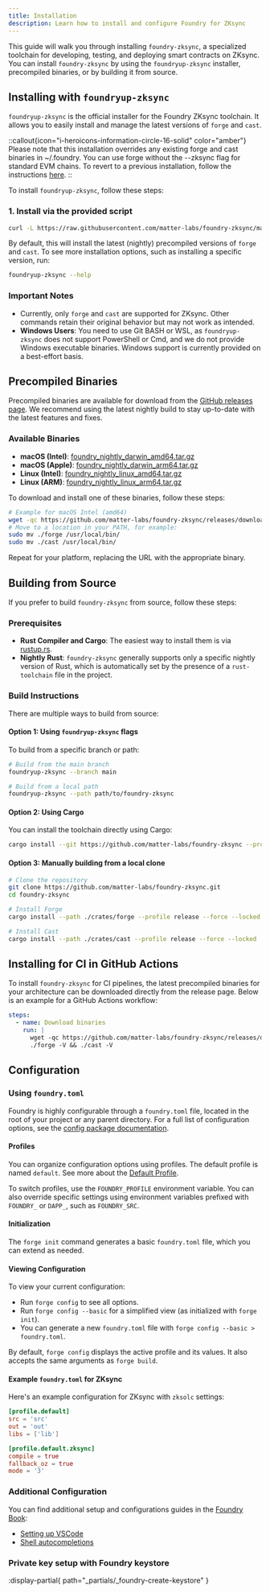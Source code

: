 ```yaml
---
title: Installation
description: Learn how to install and configure Foundry for ZKsync
---
```


This guide will walk you through installing `foundry-zksync`, a specialized toolchain
for developing, testing, and deploying smart contracts on ZKsync. You can install
`foundry-zksync` by using the `foundryup-zksync` installer, precompiled binaries, or by building it from source.

## Installing with `foundryup-zksync`

`foundryup-zksync` is the official installer for the Foundry ZKsync toolchain.
It allows you to easily install and manage the latest versions of `forge` and `cast`.

::callout{icon="i-heroicons-information-circle-16-solid" color="amber"}
Please note that this installation overrides any existing forge and cast binaries in ~/.foundry.
You can use forge without the --zksync flag for standard EVM chains. To revert to a previous installation, follow the instructions
[here](https://book.getfoundry.sh/getting-started/installation#using-foundryup).
::

To install `foundryup-zksync`, follow these steps:

### 1. Install via the provided script

```bash
curl -L https://raw.githubusercontent.com/matter-labs/foundry-zksync/main/install-foundry-zksync | bash
```

By default, this will install the latest (nightly) precompiled versions
of `forge` and `cast`. To see more installation options, such as installing a specific version, run:

```bash
foundryup-zksync --help
```

### Important Notes

- Currently, only `forge` and `cast` are supported for ZKsync. Other commands retain their original behavior but may not work as intended.
- **Windows Users**: You need to use Git BASH or WSL, as `foundryup-zksync` does not support PowerShell or Cmd,
and we do not provide Windows executable binaries. Windows support is currently provided on a best-effort basis.

## Precompiled Binaries

Precompiled binaries are available for download from the
[GitHub releases page](https://github.com/matter-labs/foundry-zksync/releases).
We recommend using the latest nightly build to stay up-to-date with the latest features and fixes.

### Available Binaries

- **macOS (Intel)**: [foundry_nightly_darwin_amd64.tar.gz](https://github.com/matter-labs/foundry-zksync/releases/download/nightly/foundry_nightly_darwin_amd64.tar.gz)
- **macOS (Apple)**: [foundry_nightly_darwin_arm64.tar.gz](https://github.com/matter-labs/foundry-zksync/releases/download/nightly/foundry_nightly_darwin_arm64.tar.gz)
- **Linux (Intel)**: [foundry_nightly_linux_amd64.tar.gz](https://github.com/matter-labs/foundry-zksync/releases/download/nightly/foundry_nightly_linux_amd64.tar.gz)
- **Linux (ARM)**: [foundry_nightly_linux_arm64.tar.gz](https://github.com/matter-labs/foundry-zksync/releases/download/nightly/foundry_nightly_linux_arm64.tar.gz)

To download and install one of these binaries, follow these steps:

```bash
# Example for macOS Intel (amd64)
wget -qc https://github.com/matter-labs/foundry-zksync/releases/download/nightly/foundry_nightly_darwin_amd64.tar.gz -O - | tar -xz
# Move to a location in your PATH, for example:
sudo mv ./forge /usr/local/bin/
sudo mv ./cast /usr/local/bin/
```

Repeat for your platform, replacing the URL with the appropriate binary.

## Building from Source

If you prefer to build `foundry-zksync` from source, follow these steps:

### Prerequisites

- **Rust Compiler and Cargo**: The easiest way to install them is via [rustup.rs](https://rustup.rs/).
- **Nightly Rust**: `foundry-zksync` generally supports only a specific nightly version
of Rust, which is automatically set by the presence of a `rust-toolchain` file in the project.

### Build Instructions

There are multiple ways to build from source:

#### Option 1: Using `foundryup-zksync` flags

To build from a specific branch or path:

```bash
# Build from the main branch
foundryup-zksync --branch main

# Build from a local path
foundryup-zksync --path path/to/foundry-zksync
```

#### Option 2: Using Cargo

You can install the toolchain directly using Cargo:

```bash
cargo install --git https://github.com/matter-labs/foundry-zksync --profile release --locked forge cast
```

#### Option 3: Manually building from a local clone

```bash
# Clone the repository
git clone https://github.com/matter-labs/foundry-zksync.git
cd foundry-zksync

# Install Forge
cargo install --path ./crates/forge --profile release --force --locked

# Install Cast
cargo install --path ./crates/cast --profile release --force --locked
```

## Installing for CI in GitHub Actions

To install `foundry-zksync` for CI pipelines, the latest precompiled binaries for your
architecture can be downloaded directly from the release page. Below is an example for a GitHub Actions workflow:

```yaml
steps:
  - name: Download binaries
    run: |
      wget -qc https://github.com/matter-labs/foundry-zksync/releases/download/nightly/foundry_nightly_linux_amd64.tar.gz -O - | tar -xz
      ./forge -V && ./cast -V
```

## Configuration

### Using `foundry.toml`

Foundry is highly configurable through a `foundry.toml` file, located in the root of your project or any parent directory.
For a full list of configuration options, see the [config package documentation](https://github.com/matter-labs/foundry-zksync/blob/main/crates/config/README.md#all-options).

#### Profiles

You can organize configuration options using profiles. The default profile is named `default`. See more about the [Default Profile](https://github.com/matter-labs/foundry-zksync/blob/main/crates/config/README.md#default-profile).

To switch profiles, use the `FOUNDRY_PROFILE` environment variable. You can also override specific settings using environment variables prefixed
with `FOUNDRY_` or `DAPP_`, such as `FOUNDRY_SRC`.

#### Initialization

The `forge init` command generates a basic `foundry.toml` file, which you can extend as needed.

#### Viewing Configuration

To view your current configuration:

- Run `forge config` to see all options.
- Run `forge config --basic` for a simplified view (as initialized with `forge init`).
- You can generate a new `foundry.toml` file with `forge config --basic > foundry.toml`.

By default, `forge config` displays the active profile and its values. It also accepts the same arguments as `forge build`.

#### Example `foundry.toml` for ZKsync

Here's an example configuration for ZKsync with `zksolc` settings:

```toml
[profile.default]
src = 'src'
out = 'out'
libs = ['lib']

[profile.default.zksync]
compile = true
fallback_oz = true
mode = '3'
```

### Additional Configuration

You can find additional setup and configurations guides in the [Foundry Book](https://book.getfoundry.sh/):

- [Setting up VSCode](https://book.getfoundry.sh/config/vscode)
- [Shell autocompletions](https://book.getfoundry.sh/config/shell-autocompletion)

### Private key setup with Foundry keystore

:display-partial{ path="_partials/_foundry-create-keystore" }
